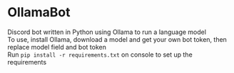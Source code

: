 # OllamaBot
Discord bot written in Python using Ollama to run a language model  
To use, install Ollama, download a model and get your own bot token, then replace model field and bot token  
Run ```pip install -r requirements.txt``` on console to set up the requirements
